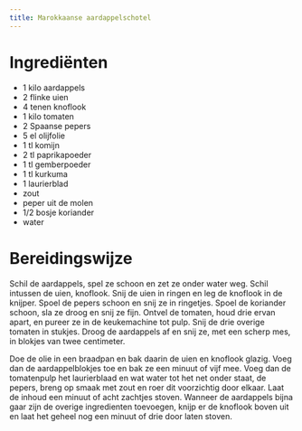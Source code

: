 ```yaml
---
title: Marokkaanse aardappelschotel
---
```


# Ingrediënten
* 1 kilo aardappels
* 2 flinke uien
* 4 tenen knoflook
* 1 kilo tomaten
* 2 Spaanse pepers
* 5 el olijfolie
* 1 tl komijn
* 2 tl paprikapoeder
* 1 tl gemberpoeder
* 1 tl kurkuma
* 1 laurierblad
* zout
* peper uit de molen
* 1/2 bosje koriander
* water

# Bereidingswijze
Schil de aardappels, spel ze schoon en zet ze onder water weg. Schil intussen de uien, knoflook. Snij de uien in ringen en leg de knoflook in de knijper. Spoel de pepers schoon en snij ze in ringetjes. Spoel de koriander schoon, sla ze droog en snij ze fijn. Ontvel de tomaten, houd drie ervan apart, en pureer ze in de keukemachine tot pulp. Snij de drie overige tomaten in stukjes. Droog de aardappels af en snij ze, met een scherp mes, in blokjes van twee centimeter.

Doe de olie in een braadpan en bak daarin de uien en knoflook glazig. Voeg dan de aardappelblokjes toe en bak ze een minuut of vijf mee. Voeg dan de tomatenpulp het laurierblaad en wat water tot het net onder staat, de pepers, breng op smaak met zout en roer dit voorzichtig door elkaar. Laat de inhoud een minuut of acht zachtjes stoven. Wanneer de aardappels bijna gaar zijn de overige ingredienten toevoegen, knijp er de knoflook boven uit en laat het geheel nog een minuut of drie door laten stoven.
